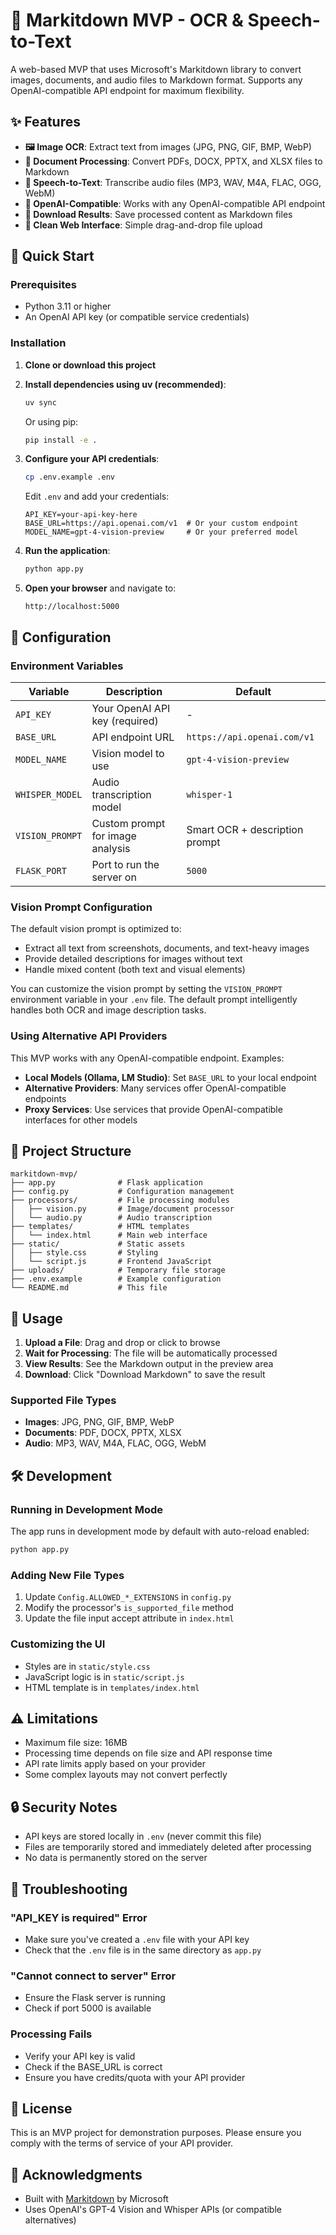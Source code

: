 # 📝 Markitdown MVP - OCR & Speech-to-Text

A web-based MVP that uses Microsoft's Markitdown library to convert images, documents, and audio files to Markdown format. Supports any OpenAI-compatible API endpoint for maximum flexibility.

## ✨ Features

- **🖼️ Image OCR**: Extract text from images (JPG, PNG, GIF, BMP, WebP)
- **📄 Document Processing**: Convert PDFs, DOCX, PPTX, and XLSX files to Markdown
- **🎤 Speech-to-Text**: Transcribe audio files (MP3, WAV, M4A, FLAC, OGG, WebM)
- **🔌 OpenAI-Compatible**: Works with any OpenAI-compatible API endpoint
- **💾 Download Results**: Save processed content as Markdown files
- **🎨 Clean Web Interface**: Simple drag-and-drop file upload

## 🚀 Quick Start

### Prerequisites

- Python 3.11 or higher
- An OpenAI API key (or compatible service credentials)

### Installation

1. **Clone or download this project**

2. **Install dependencies using uv (recommended)**:
   ```bash
   uv sync
   ```

   Or using pip:
   ```bash
   pip install -e .
   ```

3. **Configure your API credentials**:
   ```bash
   cp .env.example .env
   ```

   Edit `.env` and add your credentials:
   ```env
   API_KEY=your-api-key-here
   BASE_URL=https://api.openai.com/v1  # Or your custom endpoint
   MODEL_NAME=gpt-4-vision-preview     # Or your preferred model
   ```

4. **Run the application**:
   ```bash
   python app.py
   ```

5. **Open your browser** and navigate to:
   ```
   http://localhost:5000
   ```

## 🔧 Configuration

### Environment Variables

| Variable | Description | Default |
|----------|-------------|---------|
| `API_KEY` | Your OpenAI API key (required) | - |
| `BASE_URL` | API endpoint URL | `https://api.openai.com/v1` |
| `MODEL_NAME` | Vision model to use | `gpt-4-vision-preview` |
| `WHISPER_MODEL` | Audio transcription model | `whisper-1` |
| `VISION_PROMPT` | Custom prompt for image analysis | Smart OCR + description prompt |
| `FLASK_PORT` | Port to run the server on | `5000` |

### Vision Prompt Configuration

The default vision prompt is optimized to:
- Extract all text from screenshots, documents, and text-heavy images
- Provide detailed descriptions for images without text
- Handle mixed content (both text and visual elements)

You can customize the vision prompt by setting the `VISION_PROMPT` environment variable in your `.env` file. The default prompt intelligently handles both OCR and image description tasks.

### Using Alternative API Providers

This MVP works with any OpenAI-compatible endpoint. Examples:

- **Local Models (Ollama, LM Studio)**: Set `BASE_URL` to your local endpoint
- **Alternative Providers**: Many services offer OpenAI-compatible endpoints
- **Proxy Services**: Use services that provide OpenAI-compatible interfaces for other models

## 📁 Project Structure

```
markitdown-mvp/
├── app.py              # Flask application
├── config.py           # Configuration management
├── processors/         # File processing modules
│   ├── vision.py       # Image/document processor
│   └── audio.py        # Audio transcription
├── templates/          # HTML templates
│   └── index.html      # Main web interface
├── static/             # Static assets
│   ├── style.css       # Styling
│   └── script.js       # Frontend JavaScript
├── uploads/            # Temporary file storage
├── .env.example        # Example configuration
└── README.md           # This file
```

## 🎯 Usage

1. **Upload a File**: Drag and drop or click to browse
2. **Wait for Processing**: The file will be automatically processed
3. **View Results**: See the Markdown output in the preview area
4. **Download**: Click "Download Markdown" to save the result

### Supported File Types

- **Images**: JPG, PNG, GIF, BMP, WebP
- **Documents**: PDF, DOCX, PPTX, XLSX
- **Audio**: MP3, WAV, M4A, FLAC, OGG, WebM

## 🛠️ Development

### Running in Development Mode

The app runs in development mode by default with auto-reload enabled:

```bash
python app.py
```

### Adding New File Types

1. Update `Config.ALLOWED_*_EXTENSIONS` in `config.py`
2. Modify the processor's `is_supported_file` method
3. Update the file input accept attribute in `index.html`

### Customizing the UI

- Styles are in `static/style.css`
- JavaScript logic is in `static/script.js`
- HTML template is in `templates/index.html`

## ⚠️ Limitations

- Maximum file size: 16MB
- Processing time depends on file size and API response time
- API rate limits apply based on your provider
- Some complex layouts may not convert perfectly

## 🔒 Security Notes

- API keys are stored locally in `.env` (never commit this file)
- Files are temporarily stored and immediately deleted after processing
- No data is permanently stored on the server

## 🐛 Troubleshooting

### "API_KEY is required" Error
- Make sure you've created a `.env` file with your API key
- Check that the `.env` file is in the same directory as `app.py`

### "Cannot connect to server" Error
- Ensure the Flask server is running
- Check if port 5000 is available

### Processing Fails
- Verify your API key is valid
- Check if the BASE_URL is correct
- Ensure you have credits/quota with your API provider

## 📝 License

This is an MVP project for demonstration purposes. Please ensure you comply with the terms of service of your API provider.

## 🙏 Acknowledgments

- Built with [Markitdown](https://github.com/microsoft/markitdown) by Microsoft
- Uses OpenAI's GPT-4 Vision and Whisper APIs (or compatible alternatives)
